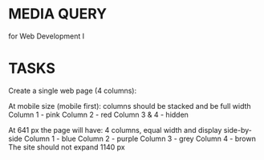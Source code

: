 # MEDIA QUERY
 for Web Development I

# TASKS
Create a single web page (4 columns):

At mobile size (mobile first):
	columns should be stacked and be full width
	Column 1 - pink
	Column 2 - red
	Column 3 & 4 - hidden

At 641 px the page will have:
	4 columns, equal width and display side-by-side
	Column 1 - blue
	Column 2 - purple
	Column 3 - grey
	Column 4 - brown
The site should not expand 1140 px